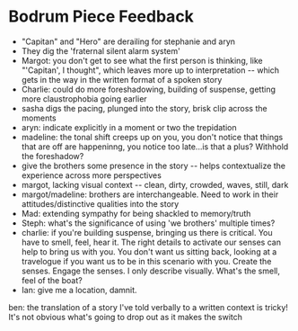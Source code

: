# Bodrum Piece Feedback

+ "Capitan" and "Hero" are derailing for stephanie and aryn
+ They dig the 'fraternal silent alarm system'
+ Margot: you don't get to see what the first person is thinking, like "'Capitan', I thought", which leaves more up to interpretation -- which gets in the way in the written format of a spoken story
+ Charlie: could do more foreshadowing, building of suspense, getting more claustrophobia going earlier
+ sasha digs the pacing, plunged into the story, brisk clip across the moments
+ aryn: indicate explicitly in a moment or two the trepidation
+ madeline: the tonal shift creeps up on you, you don't notice that things that are off are happeninng, you notice too late...is that a plus? Withhold the foreshadow?
+ give the brothers some presence in the story -- helps contextualize the experience across more perspectives
+ margot, lacking visual context -- clean, dirty, crowded, waves, still, dark
+ margot/madeline: brothers are interchangeable. Need to work in their attitudes/distinctive qualities into the story
+ Mad: extending sympathy for being shackled to memory/truth
+ Steph: what's the significance of using 'we brothers' multiple times?
+ charlie: if you're building suspense, bringing us there is critical. You have to smell, feel, hear it. The right details to activate our senses can help to bring us with you. You don't want us sitting back, looking at a travelogue if you want us to be in this scenario with you. Create the senses. Engage the senses. I only describe visually. What's the smell, feel of the boat?
+ Ian: give me a location, damnit.

ben: the translation of a story I've told verbally to a written context is tricky! It's not obvious what's going to drop out as it makes the switch
